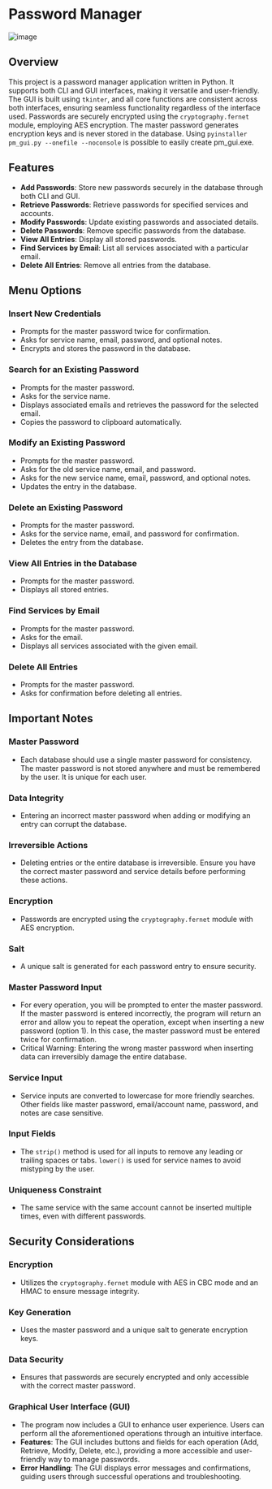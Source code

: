 # Password Manager

![image](https://github.com/user-attachments/assets/bb4c1894-66e5-4ae4-9057-e00ac824d3bb)

## Overview

This project is a password manager application written in Python. It supports both CLI and GUI interfaces, making it versatile and user-friendly. The GUI is built using `tkinter`, and all core functions are consistent across both interfaces, ensuring seamless functionality regardless of the interface used. Passwords are securely encrypted using the `cryptography.fernet` module, employing AES encryption. The master password generates encryption keys and is never stored in the database. Using `pyinstaller pm_gui.py --onefile --noconsole` is possible to easily create pm_gui.exe.


## Features

- **Add Passwords**: Store new passwords securely in the database through both CLI and GUI.
- **Retrieve Passwords**: Retrieve passwords for specified services and accounts.
- **Modify Passwords**: Update existing passwords and associated details.
- **Delete Passwords**: Remove specific passwords from the database.
- **View All Entries**: Display all stored passwords.
- **Find Services by Email**: List all services associated with a particular email.
- **Delete All Entries**: Remove all entries from the database.

## Menu Options

### Insert New Credentials

- Prompts for the master password twice for confirmation.
- Asks for service name, email, password, and optional notes.
- Encrypts and stores the password in the database.

### Search for an Existing Password

- Prompts for the master password.
- Asks for the service name.
- Displays associated emails and retrieves the password for the selected email.
- Copies the password to clipboard automatically.

### Modify an Existing Password

- Prompts for the master password.
- Asks for the old service name, email, and password.
- Asks for the new service name, email, password, and optional notes.
- Updates the entry in the database.

### Delete an Existing Password

- Prompts for the master password.
- Asks for the service name, email, and password for confirmation.
- Deletes the entry from the database.

### View All Entries in the Database

- Prompts for the master password.
- Displays all stored entries.

### Find Services by Email

- Prompts for the master password.
- Asks for the email.
- Displays all services associated with the given email.

### Delete All Entries

- Prompts for the master password.
- Asks for confirmation before deleting all entries.

## Important Notes

### Master Password

- Each database should use a single master password for consistency. The master password is not stored anywhere and must be remembered by the user. It is unique for each user.

### Data Integrity

- Entering an incorrect master password when adding or modifying an entry can corrupt the database.

### Irreversible Actions

- Deleting entries or the entire database is irreversible. Ensure you have the correct master password and service details before performing these actions.

### Encryption

- Passwords are encrypted using the `cryptography.fernet` module with AES encryption.

### Salt

- A unique salt is generated for each password entry to ensure security.

### Master Password Input

- For every operation, you will be prompted to enter the master password. If the master password is entered incorrectly, the program will return an error and allow you to repeat the operation, except when inserting a new password (option 1). In this case, the master password must be entered twice for confirmation.
- Critical Warning: Entering the wrong master password when inserting data can irreversibly damage the entire database.

### Service Input

- Service inputs are converted to lowercase for more friendly searches. Other fields like master password, email/account name, password, and notes are case sensitive.

### Input Fields

- The `strip()` method is used for all inputs to remove any leading or trailing spaces or tabs. `lower()` is used for service names to avoid mistyping by the user.

### Uniqueness Constraint

- The same service with the same account cannot be inserted multiple times, even with different passwords.

## Security Considerations

### Encryption

- Utilizes the `cryptography.fernet` module with AES in CBC mode and an HMAC to ensure message integrity.

### Key Generation

- Uses the master password and a unique salt to generate encryption keys.

### Data Security

- Ensures that passwords are securely encrypted and only accessible with the correct master password.

### Graphical User Interface (GUI)

- The program now includes a GUI to enhance user experience. Users can perform all the aforementioned operations through an intuitive interface.
- **Features**: The GUI includes buttons and fields for each operation (Add, Retrieve, Modify, Delete, etc.), providing a more accessible and user-friendly way to manage passwords.
- **Error Handling**: The GUI displays error messages and confirmations, guiding users through successful operations and troubleshooting.
